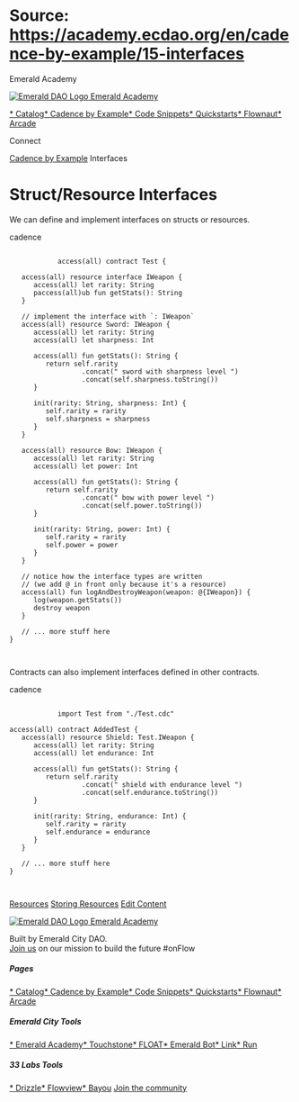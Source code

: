 # Source: https://academy.ecdao.org/en/cadence-by-example/15-interfaces
















Emerald Academy


[![Emerald DAO Logo](/ea-logo.png)
Emerald Academy](/en/)

[* Catalog](/en/catalog)[* Cadence by Example](/en/cadence-by-example)[* Code Snippets](/en/snippets)[* Quickstarts](/en/quickstarts)[* Flownaut](https://flownaut.ecdao.org)[* Arcade](https://arcade.ecdao.org)

Connect



[Cadence by Example](/en/cadence-by-example)
Interfaces

# Struct/Resource Interfaces

We can define and implement interfaces on structs or resources.

cadence
```
		
			access(all) contract Test {

   access(all) resource interface IWeapon {
      access(all) let rarity: String
      paccess(all)ub fun getStats(): String
   }

   // implement the interface with `: IWeapon`
   access(all) resource Sword: IWeapon {
      access(all) let rarity: String
      access(all) let sharpness: Int

      access(all) fun getStats(): String {
         return self.rarity
                  .concat(" sword with sharpness level ")
                  .concat(self.sharpness.toString())
      }

      init(rarity: String, sharpness: Int) {
         self.rarity = rarity
         self.sharpness = sharpness
      }
   }

   access(all) resource Bow: IWeapon {
      access(all) let rarity: String
      access(all) let power: Int

      access(all) fun getStats(): String {
         return self.rarity
                  .concat(" bow with power level ")
                  .concat(self.power.toString())
      }

      init(rarity: String, power: Int) {
         self.rarity = rarity
         self.power = power
      }
   }

   // notice how the interface types are written
   // (we add @ in front only because it's a resource)
   access(all) fun logAndDestroyWeapon(weapon: @{IWeapon}) {
      log(weapon.getStats())
      destroy weapon
   }

   // ... more stuff here
}
		 
	
```

Contracts can also implement interfaces defined in other contracts.

cadence
```
		
			import Test from "./Test.cdc"

access(all) contract AddedTest {
   access(all) resource Shield: Test.IWeapon {
      access(all) let rarity: String
      access(all) let endurance: Int

      access(all) fun getStats(): String {
         return self.rarity
                  .concat(" shield with endurance level ")
                  .concat(self.endurance.toString())
      }

      init(rarity: String, endurance: Int) {
         self.rarity = rarity
         self.endurance = endurance
      }
   }

   // ... more stuff here
}
		 
	
```


[Resources](/en/cadence-by-example/14-resources)
[Storing Resources](/en/cadence-by-example/16-storing-resources)
[Edit Content](https://github.com/emerald-dao/emerald-academy-v2/tree/main/src/lib/content/cadence-by-example/en/15-interfaces.md)

[![Emerald DAO Logo](/ea-logo.png)
Emerald Academy](/en/)

Built by Emerald City DAO.  
[Join us](https://discord.gg/emerald-city-906264258189332541) on our mission to build the future #onFlow


##### Pages

[* Catalog](/en/catalog)[* Cadence by Example](/en/cadence-by-example)[* Code Snippets](/en/snippets)[* Quickstarts](/en/quickstarts)[* Flownaut](https://flownaut.ecdao.org)[* Arcade](https://arcade.ecdao.org)
##### Emerald City Tools

[* Emerald Academy](https://academy.ecdao.org/)[* Touchstone](https://touchstone.city/)[* FLOAT](https://floats.city/)[* Emerald Bot](https://bot.ecdao.org/)[* Link](https://link.ecdao.org/)[* Run](https://run.ecdao.org/)
##### 33 Labs Tools

[* Drizzle](https://drizzle33.app/)[* Flowview](https://flowview.app/)[* Bayou](https://bayou33.app/)
[Join the community](https://discord.gg/emerald-city-906264258189332541)




